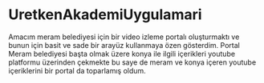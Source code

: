 # UretkenAkademiUygulamari
 Amacım meram belediyesi için bir video izleme portalı oluşturmaktı ve bunun için basit ve sade bir arayüz kullanmaya özen gösterdim.
 Portal Meram belediyesi başta olmak üzere konya ile ilgili içerikleri youtube platformu üzerinden çekmekte bu saye de meram ve konya içeren youtube içeriklerini bir  portal da toparlamış oldum.
